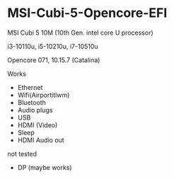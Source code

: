 # MSI-Cubi-5-Opencore-EFI
MSI Cubi 5 10M (10th Gen. intel core U processor)

i3-10110u, i5-10210u, i7-10510u 

Opencore 071, 10.15.7 (Catalina)

Works

- Ethernet
- Wifi(Airportitlwm)
- Bluetooth
- Audio plugs
- USB
- HDMI (Video)
- Sleep
- HDMI Audio out

not tested
- DP (maybe works)
